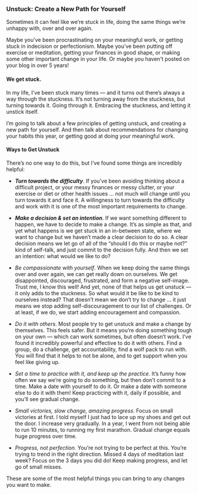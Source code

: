 

### Unstuck: Create a New Path for Yourself

Sometimes it can feel like we’re stuck in life, doing the same things we’re unhappy with, over and over again.

Maybe you’ve been procrastinating on your meaningful work, or getting stuck in indecision or perfectionism. Maybe you’ve been putting off exercise or meditation, getting your finances in good shape, or making some other important change in your life. 
Or maybe you haven't posted on your blog in over 5 years!

#### We get stuck.

In my life, I’ve been stuck many times — and it turns out there’s always a way through the stuckness. It’s not turning away from the stuckness, but turning towards it. Going through it. Embracing the stuckness, and letting it unstick itself.

I’m going to talk about a few principles of getting unstuck, and creating a new path for yourself. And then talk about recommendations for changing your habits this year, or getting good at doing your meaningful work.

#### Ways to Get Unstuck

There’s no one way to do this, but I’ve found some things are incredibly helpful:

- ***Turn towards the difficulty***. If you’ve been avoiding thinking about a difficult project, or your messy finances or messy clutter, or your exercise or diet or other health issues … not much will change until you turn towards it and face it. A willingness to turn towards the difficulty and work with it is one of the most important requirements to change.

- ***Make a decision & set an intention***. If we want something different to happen, we have to decide to make a change. It’s as simple as that, and yet what happens is we get stuck in an in-between state, where we want to change but we haven’t made a clear decision to do so. A clear decision means we let go of all of the “should I do this or maybe not?” kind of self-talk, and just commit to the decision fully. And then we set an intention: what would we like to do?

- *Be compassionate with yourself*. When we keep doing the same things over and over again, we can get really down on ourselves. We get disappointed, discouraged, frustrated, and form a negative self-image. Trust me, I know this well! And yet, none of that helps us get unstuck — it only adds to the stuckness. So what would it be like to be kind to ourselves instead? That doesn’t mean we don’t try to change … it just means we stop adding self-discouragement to our list of challenges. Or at least, if we do, we start adding encouragement and compassion.

- *Do it with others*. Most people try to get unstuck and make a change by themselves. This feels safer. But it means you’re doing something tough on your own — which can work sometimes, but often doesn’t work. I’ve found it incredibly powerful and effective to do it with others. Find a group, do a challenge, get accountability, find a wolf pack to run with. You will find that it helps to not be alone, and to get support when you feel like giving up.

- *Set a time to practice with it, and keep up the practice*. It’s funny how often we say we’re going to do something, but then don’t commit to a time. Make a date with yourself to do it. Or make a date with someone else to do it with them! Keep practicing with it, daily if possible, and you’ll see gradual change.

- *Small victories, slow change, amazing progress*. Focus on small victories at first. I told myself I just had to lace up my shoes and get out the door. I increase very gradually. In a year, I went from not being able to run 10 minutes, to running my first marathon. Gradual change equals huge progress over time.

- *Progress, not perfection*. You’re not trying to be perfect at this. You’re trying to trend in the right direction. Missed 4 days of meditation last week? Focus on the 3 days you did do! Keep making progress, and let go of small misses.

These are some of the most helpful things you can bring to any changes you want to make. 
